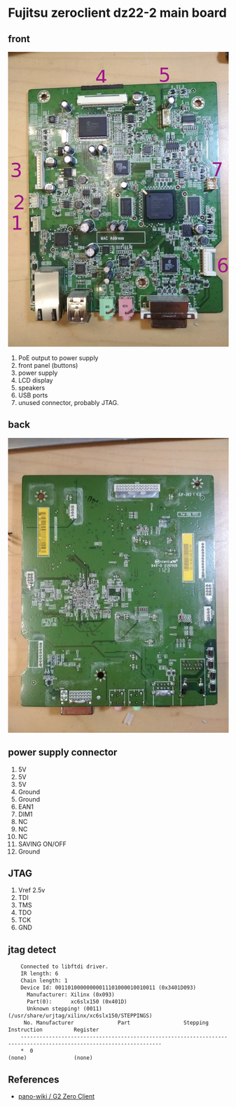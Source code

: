 
# Fujitsu zeroclient dz22-2 main board

## front

![front](imgs/pcb-front.jpg)

1. PoE output to power supply
2. front panel (buttons)
3. power supply
4. LCD display
5. speakers
6. USB ports
7. unused connector, probably JTAG.

## back

![back](imgs/pcb-back.jpg)


## power supply connector

1. 5V
2. 5V
3. 5V
4. Ground
5. Ground
6. EAN1
7. DIM1
8. NC
9. NC
10. NC
11. SAVING ON/OFF
12. Ground

## JTAG

1. Vref 2.5v
2. TDI
3. TMS
4. TDO
5. TCK
6. GND

## jtag detect

        Connected to libftdi driver.
        IR length: 6
        Chain length: 1
        Device Id: 00110100000000011101000010010011 (0x3401D093)
          Manufacturer: Xilinx (0x093)
          Part(0):      xc6slx150 (0x401D)
          Unknown stepping! (0011) (/usr/share/urjtag/xilinx/xc6slx150/STEPPINGS)
         No. Manufacturer              Part                 Stepping Instruction          Register                        
        -------------------------------------------------------------------------------------------------------------------
        *  0                                                         (none)               (none)                          




## References

* [pano-wiki / G2 Zero Client](https://pano-wiki.cyrozap.com/wiki:g2_zero_client)


